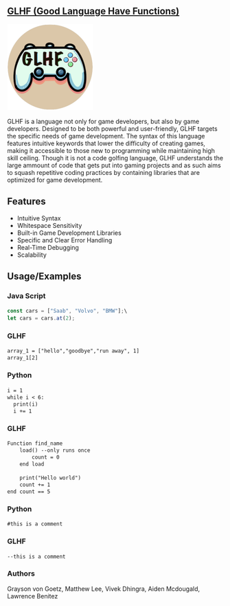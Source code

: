
## [GLHF (Good Language Have Functions)](https://gray-v.github.io/GLHF/)

<img src="docs/logo.png" alt="drawing" width="200"/>

GLHF is a language not only for game developers, but also by game developers. Designed to be both powerful and user-friendly, GLHF targets the specific needs of game development. The syntax of this language features intuitive keywords that lower the difficulty of creating games, making it accessible to those new to programming while maintaining high skill ceiling. Though it is not a code golfing language, GLHF understands the large ammount of code that gets put into gaming projects and as such aims to squash repetitive coding practices by containing libraries that are optimized for game development.

## Features

- Intuitive Syntax
- Whitespace Sensitivity
- Built-in Game Development Libraries
- Specific and Clear Error Handling
- Real-Time Debugging
- Scalability


## Usage/Examples

### Java Script

```javascript
const cars = ["Saab", "Volvo", "BMW"];\
let cars = cars.at(2);
```

### GLHF
```
array_1 = ["hello","goodbye","run away", 1]
array_1[2]

```
### Python

```
i = 1
while i < 6:
  print(i)
  i += 1
```

### GLHF
```
Function find_name
    load() --only runs once
        count = 0
    end load

    print("Hello world")
    count += 1
end count == 5
```

### Python
```
#this is a comment
```

### GLHF
```
--this is a comment
```


### Authors
Grayson von Goetz, 
Matthew Lee, 
Vivek Dhingra, 
Aiden Mcdougald, 
Lawrence Benitez


